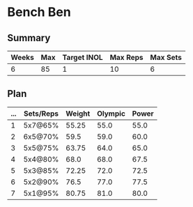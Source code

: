 # Bench Ben

## Summary

Weeks | Max | Target INOL | Max Reps | Max Sets
--- | --- | --- | --- | ---
6 | 85 | 1 | 10 | 6

## Plan

 ... | Sets/Reps | Weight | Olympic | Power
--- | --- | --- | --- | ---
1 | 5x7@65% | 55.25 | 55.0 | 55.0
2 | 6x5@70% | 59.5 | 59.0 | 60.0
3 | 5x5@75% | 63.75 | 64.0 | 65.0
4 | 5x4@80% | 68.0 | 68.0 | 67.5
5 | 5x3@85% | 72.25 | 72.0 | 72.5
6 | 5x2@90% | 76.5 | 77.0 | 77.5
7 | 5x1@95% | 80.75 | 81.0 | 80.0
